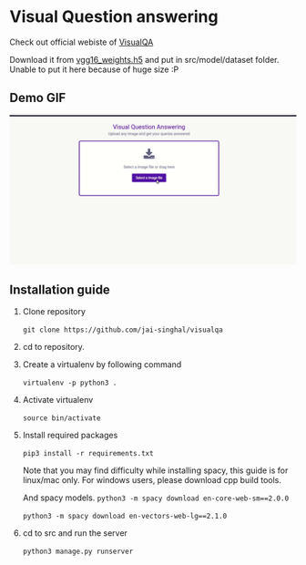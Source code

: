 # Visual Question answering

Check out official webiste of [VisualQA](https://visualqa.org/)

Download it from
[vgg16_weights.h5](https://drive.google.com/file/d/0Bz7KyqmuGsilT0J5dmRCM0ROVHc/view)
 and put in src/model/dataset folder. Unable to put it here because of huge size :P


## Demo GIF

![Demo video](https://github.com/jai-singhal/visualqa/blob/master/demo.gif)

## Installation guide

1. Clone repository 

    `
    git clone https://github.com/jai-singhal/visualqa
    `
2. cd to repository.

3. Create a virtualenv by following command

    ` virtualenv -p python3 .
    `

4. Activate virtualenv 

    `
    source bin/activate
    `

5. Install required packages 

    `
    pip3 install -r requirements.txt
    `
    
    Note that you may find difficulty while installing spacy, this guide is for linux/mac only.
    For windows users, please download cpp build tools.

    And spacy models.
    `
    python3 -m spacy download en-core-web-sm==2.0.0
    `

    `
    python3 -m spacy download en-vectors-web-lg==2.1.0
    `

6. cd to src and run the server 

    `
    python3 manage.py runserver
    `

